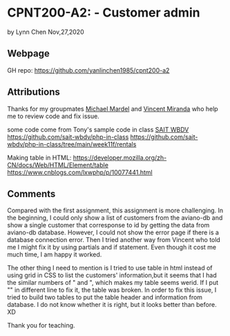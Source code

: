 # CPNT200-A2: - Customer admin

by  Lynn Chen     Nov,27,2020

## Webpage 
GH repo: 
https://github.com/yanlinchen1985/cpnt200-a2



## Attributions

Thanks for my groupmates [Michael Mardel](https://github.com/aggressiveperfector)  and [Vincent Miranda](https://github.com/vinceldric)  who help me to review code and fix issue.

some code come from Tony's sample code in class  [SAIT WBDV](https://sait-wbdv.github.io/)
https://github.com/sait-wbdv/php-in-class
https://github.com/sait-wbdv/php-in-class/tree/main/week11f/rentals


Making table in HTML: https://developer.mozilla.org/zh-CN/docs/Web/HTML/Element/table 
                                         https://www.cnblogs.com/lxwphp/p/10077441.html


## Comments

Compared with the first assignment, this assignment is more challenging. In the beginning, I could only show a list of customers from the aviano-db and show a single customer that corresponse to id by getting the data from aviano-db database. However, I could not show the error page if there is a database connection error. Then I tried another way from Vincent who told me I might fix it by using partials and if statement. Even though it cost me much time, I am happy it worked. 

The other thing I need to mention is I tried to use table in html instead of using grid in CSS to list the customers' information,but it seems that I had the similar numbers of "<th> and <tr>", which makes my table seems werid. If I put "<php>" in different line to fix it, the table was broken. In order to fix this issue, I tried to build two tables to put the table header and information from database. I do not know whether it is right, but it looks better than before. XD 

Thank you for teaching.


